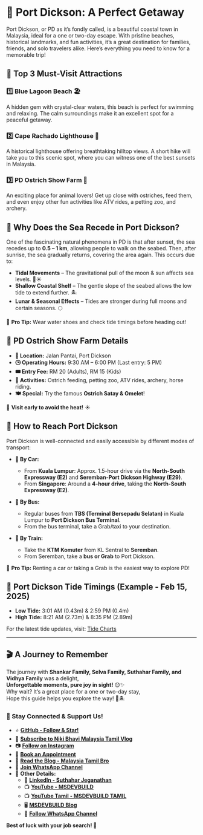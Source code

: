 # 🌊 Port Dickson: A Perfect Getaway

Port Dickson, or PD as it’s fondly called, is a beautiful coastal town in Malaysia, ideal for a one or two-day escape. With pristine beaches, historical landmarks, and fun activities, it’s a great destination for families, friends, and solo travelers alike. Here’s everything you need to know for a memorable trip!

## 📌 **Top 3 Must-Visit Attractions**

### 1️⃣ Blue Lagoon Beach 🏖️

A hidden gem with crystal-clear waters, this beach is perfect for swimming and relaxing. The calm surroundings make it an excellent spot for a peaceful getaway.

### 2️⃣ Cape Rachado Lighthouse 🌅

A historical lighthouse offering breathtaking hilltop views. A short hike will take you to this scenic spot, where you can witness one of the best sunsets in Malaysia.

### 3️⃣ PD Ostrich Show Farm 🦩

An exciting place for animal lovers! Get up close with ostriches, feed them, and even enjoy other fun activities like ATV rides, a petting zoo, and archery.

## 🌊 **Why Does the Sea Recede in Port Dickson?**

One of the fascinating natural phenomena in PD is that after sunset, the sea recedes up to **0.5 – 1 km**, allowing people to walk on the seabed. Then, after sunrise, the sea gradually returns, covering the area again. This occurs due to:

- **Tidal Movements** – The gravitational pull of the moon & sun affects sea levels. 🌙☀️
- **Shallow Coastal Shelf** – The gentle slope of the seabed allows the low tide to extend further. 🏝️
- **Lunar & Seasonal Effects** – Tides are stronger during full moons and certain seasons. 🌕

📌 **Pro Tip:** Wear water shoes and check tide timings before heading out!

## 🦩 **PD Ostrich Show Farm Details**

- **📍 Location:** Jalan Pantai, Port Dickson
- **🕒 Operating Hours:** 9:30 AM – 6:00 PM (Last entry: 5 PM)
- **🎟️ Entry Fee:** RM 20 (Adults), RM 15 (Kids)
- **🚀 Activities:** Ostrich feeding, petting zoo, ATV rides, archery, horse riding.
- **🍽️ Special:** Try the famous **Ostrich Satay & Omelet**!

📌 **Visit early to avoid the heat!** ☀️

## 🚗 **How to Reach Port Dickson**

Port Dickson is well-connected and easily accessible by different modes of transport:

- **🚗 By Car:**
  - From **Kuala Lumpur**: Approx. 1.5-hour drive via the **North-South Expressway (E2)** and **Seremban-Port Dickson Highway (E29)**.
  - From **Singapore**: Around a **4-hour drive**, taking the **North-South Expressway (E2)**.

- **🚌 By Bus:**
  - Regular buses from **TBS (Terminal Bersepadu Selatan)** in Kuala Lumpur to **Port Dickson Bus Terminal**.
  - From the bus terminal, take a Grab/taxi to your destination.

- **🚆 By Train:**
  - Take the **KTM Komuter** from KL Sentral to **Seremban**.
  - From Seremban, take a **bus or Grab** to Port Dickson.

📌 **Pro Tip:** Renting a car or taking a Grab is the easiest way to explore PD!

## 🌅 **Port Dickson Tide Timings (Example - Feb 15, 2025)**

- **Low Tide:** 3:01 AM (0.43m) & 2:59 PM (0.4m)
- **High Tide:** 8:21 AM (2.73m) & 8:35 PM (2.89m)

For the latest tide updates, visit: [Tide Charts](https://www.tideschart.com/Malaysia/Negeri-Sembilan/Port-Dickson/)

---

## 🎬 **A Journey to Remember**

The journey with **Shankar Family, Selva Family, Suthahar Family, and Vidhya Family** was a delight,\
**Unforgettable moments, pure joy in sight!** 😊✨\
Why wait? It’s a great place for a one or two-day stay,\
Hope this guide helps you explore the way! 🎥🏝️

### 🌟 Stay Connected & Support Us!

- ⭐ **[GitHub - Follow & Star!](https://github.com/)**
- 🎥 **[Subscribe to Niki Bhavi Malaysia Tamil Vlog](https://www.youtube.com/@NikiandBhavi)**
- 📷 **[Follow on Instagram](https://www.instagram.com/nikiandbhavi/)**
- 📅 **[Book an Appointment](https://topmate.io/jssuthahar/711026?coupon_code=youtube)**
- 📝 **[Read the Blog - Malaysia Tamil Bro](https://malaysiatamilbro.blogspot.com/)**
- 📲 **[Join WhatsApp Channel](https://whatsapp.com/channel/0029VaAyhBS6rsQuujk5G53h)**
- 🔗 **Other Details:**
  - 💼 **[LinkedIn - Suthahar Jeganathan](https://www.linkedin.com/in/jssuthahar/)**
  - 📺 **[YouTube - MSDEVBUILD](https://www.youtube.com/@MSDEVBUILD)**
  - 📺 **[YouTube Tamil - MSDEVBUILD TAMIL](https://www.youtube.com/@MSDEVBUILDTamil)**
  - 🖥️ **[MSDEVBUILD Blog](https://www.msdevbuild.com/)**
  - 📲 **[Follow WhatsApp Channel](https://www.whatsapp.com/channel/0029Va5j2rHEFeXcTlUhQB0J)**

**Best of luck with your job search! 🚀**


